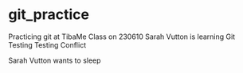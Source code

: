 # git_practice
Practicing git at TibaMe Class on 230610
Sarah Vutton is learning Git
Testing
Testing Conflict








Sarah Vutton wants to sleep

